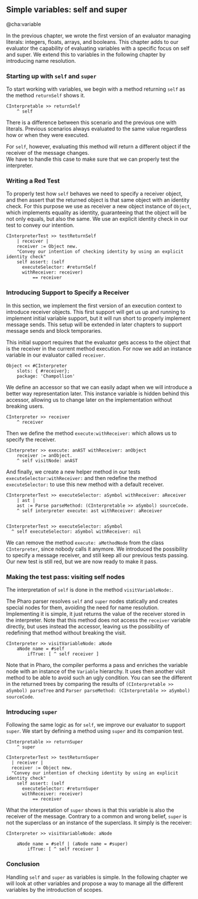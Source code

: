 ## Simple variables: self and super 
@cha:variable

In the previous chapter,  we wrote the first version of an evaluator managing literals: integers, floats, arrays, and booleans.
This chapter adds to our evaluator the capability of evaluating variables 
with a specific focus on self and super. 
We extend this to variables in the following chapter by introducing name resolution.





### Starting up with `self` and `super`

To start working with variables, we begin with a method returning `self` as the method `returnSelf` shows it.

```
CInterpretable >> returnSelf
	^ self
```

There is a difference between this scenario and the previous one with literals.
Previous scenarios always evaluated to the same value regardless how or when they were executed.

For `self`, however, evaluating this method will return a different object if the receiver of the message changes.  
We have to handle this case to make sure that we can properly test the interpreter. 

### Writing a Red Test

To properly test how `self` behaves we need to specify a receiver object, and then assert that the returned object is that same object with an identity check.
For this purpose we use as receiver a new object instance of `Object`, which implements equality as identity, guaranteeing that the object will be not only equals, but also the same. We use an explicit identity check in our test to convey our intention.

```
CInterpreterTest >> testReturnSelf
	| receiver |
	receiver := Object new.
 	"Convey our intention of checking identity by using an explicit identity check"
	self assert: (self
      executeSelector: #returnSelf
      withReceiver: receiver)
          == receiver

```


### Introducing Support to Specify a Receiver

In this section, we implement the first version of an execution context to introduce receiver objects.
This first support will get us up and running to implement initial variable support, but it will run short to properly implement message sends. 
This setup will be extended in later chapters to support message sends and block temporaries.

This initial support requires that the evaluator gets access to the object that is the receiver in the current method execution.
For now we add an instance variable in our evaluator called `receiver`.

```
Object << #CInterpreter
	slots: { #receiver};
	package: 'Champollion'
```


We define an accessor so that we can easily adapt when we will introduce a better way representation later.
This instance variable is hidden behind this accessor, allowing us to change later on the implementation without breaking users.

```
CInterpreter >> receiver 
	^ receiver
```



Then we define the method `execute:withReceiver:` which allows us to specify the receiver.

```
CInterpreter >> execute: anAST withReceiver: anObject
	receiver := anObject.
	^ self visitNode: anAST
```


And finally, we create a new helper method in our tests `executeSelector:withReceiver:` and then redefine the method `executeSelector:` to use this new method with a default receiver.

```
CInterpreterTest >> executeSelector: aSymbol withReceiver: aReceiver
	| ast |
	ast := Parse parseMethod: (CInterpretable >> aSymbol) sourceCode.
	^ self interpreter execute: ast withReceiver: aReceiver


CInterpreterTest >> executeSelector: aSymbol
  ^ self executeSelector: aSymbol withReceiver: nil
```

We can remove the method `execute: aMethodNode` from the class `CInterpreter`, since nobody calls it anymore. 
We introduced the possibility to specify a message receiver, and still keep all our previous tests passing. 
Our new test is still red, but we are now ready to make it pass.

### Making the test pass: visiting self nodes

The interpretation of `self` is done in the method `visitVariableNode:`.

The Pharo parser resolves `self` and `super` nodes statically and creates special nodes for them, avoiding the need for name resolution.
Implementing it is simple, it just returns the value of the receiver stored in the interpreter.
Note that this method does not access the `receiver` variable directly, but uses instead the accessor, leaving us the possibility of redefining that method without breaking the visit.

```
CInterpreter >> visitVariableNode: aNode
	aNode name = #self 
		ifTrue: [ ^ self receiver ]
```


Note that in Pharo, the compiler performs a pass and enriches the variable node with an instance of the `Variable` hierarchy. 
It uses then another visit method to be able to avoid such an ugly condition.
You can see the different in the returned trees by comparing the results of 
 `(CInterpretable >> aSymbol) parseTree` and `Parser parseMethod: (CInterpretable >> aSymbol) sourceCode`.



### Introducing `super`

Following the same logic as for `self`, we improve our evaluator to support `super`.
We start by defining a method using `super` and its companion test.

```
CInterpretable >> returnSuper
	^ super
```


```
CInterpreterTest >> testReturnSuper
  | receiver |
  receiver := Object new.
  "Convey our intention of checking identity by using an explicit identity check"
	self assert: (self
      executeSelector: #returnSuper
      withReceiver: receiver)
          == receiver
```


What the interpretation of `super` shows is that this variable is also the receiver of the message.
Contrary to a common and wrong belief, `super` is not the superclass or an instance of the superclass.
It simply is the receiver:

```
CInterpreter >> visitVariableNode: aNode
	
	aNode name = #self | (aNode name = #super)
		ifTrue: [ ^ self receiver ]
```

### Conclusion

Handling `self` and `super` as variables is simple. In the following chapter we will look at other variables and propose 
a way to manage all the different variables by the introduction of scopes. 